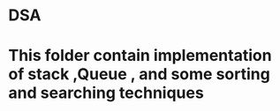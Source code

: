 # DSA
# This folder contain implementation of stack ,Queue , and some sorting and searching techniques
